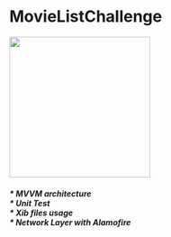 # MovieListChallenge
 
<img src="https://media.giphy.com/media/6GveO2Zrff3DlvJkhB/giphy.gif" width="250">


##### * MVVM architecture <br/> * Unit Test <br/> * Xib files usage <br/> * Network Layer with Alamofire 
